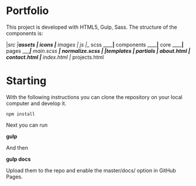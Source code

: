 
# Portfolio

This project is developed with HTML5, Gulp, Sass. The structure of the components is:


|__src
    |_____assets
        |__ icons
        |__ images
        |__ js
        |__ scss
    ______|__ components
    ______|__ core
    ______|__ pages
    ______|__ main.scss
    ______|__ normalize.scss
    |
    |_____templates
        |__ partials
        |__ about.html
        |__ contact.html
        |__ index.html
        |__ projects.html



# Starting

With the following instructions you can clone the repository on your local computer and develop it.

```npm install```

Next you can run

**gulp**

And then

**gulp docs**

 Upload them to the repo and enable the master/docs/ option in GitHub Pages.